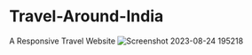 # Travel-Around-India
A Responsive Travel Website 
![Screenshot 2023-08-24 195218](https://github.com/shubzzz12/Travel-Around-India/assets/81157185/e5a91cbc-ed49-4aa7-8ece-413b70b17522)


